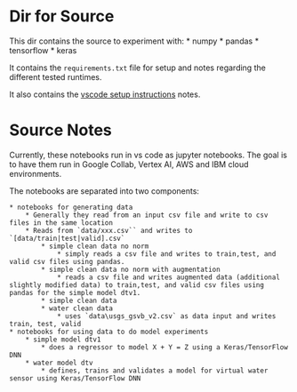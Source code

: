 # Dir for Source

This dir contains the source to experiment with:
    * numpy
    * pandas
    * tensorflow
    * keras

It contains the `requirements.txt` file for setup and notes
regarding the different tested runtimes.

It also contains the [vscode setup instructions](vscode_setup.md) notes.


# Source Notes

Currently, these notebooks run in vs code as jupyter notebooks.  The goal is to 
have them run in Google Collab, Vertex AI, AWS and IBM cloud environments.


The notebooks are separated into two components:

    * notebooks for generating data
        * Generally they read from an input csv file and write to csv files in the same location
        * Reads from `data/xxx.csv`` and writes to `[data/train|test|valid].csv`
            * simple clean data no norm 
                * simply reads a csv file and writes to train,test, and valid csv files using pandas.
            * simple clean data no norm with augmentation
                * reads a csv file and writes augmented data (additional slightly modified data) to train,test, and valid csv files using pandas for the simple model dtv1.
            * simple clean data
            * water clean data
                * uses `data\usgs_gsvb_v2.csv` as data input and writes train, test, valid 
    * notebooks for using data to do model experiments
        * simple model dtv1
            * does a regressor to model X + Y = Z using a Keras/TensorFlow DNN
        * water model dtv
            * defines, trains and validates a model for virtual water sensor using Keras/TensorFlow DNN
